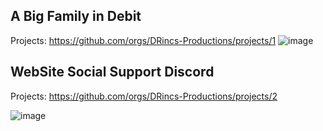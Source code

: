 ## A Big Family in Debit
Projects: https://github.com/orgs/DRincs-Productions/projects/1
![image](https://user-images.githubusercontent.com/67595890/212488654-6a435e5f-0270-40ad-b37d-ac4f31c2e8d8.png)

## WebSite Social Support Discord
Projects: https://github.com/orgs/DRincs-Productions/projects/2

![image](https://user-images.githubusercontent.com/67595890/212488765-10a26a4d-a64a-41d1-a978-897111e9d446.png)
